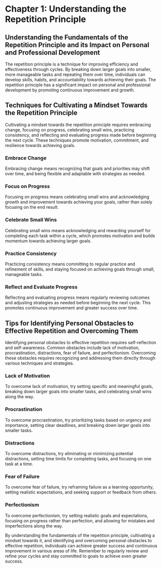 Chapter 1: Understanding the Repetition Principle
=================================================

Understanding the Fundamentals of the Repetition Principle and its Impact on Personal and Professional Development
------------------------------------------------------------------------------------------------------------------

The repetition principle is a technique for improving efficiency and effectiveness through cycles. By breaking down larger goals into smaller, more manageable tasks and repeating them over time, individuals can develop skills, habits, and accountability towards achieving their goals. The repetition principle has a significant impact on personal and professional development by promoting continuous improvement and growth.

Techniques for Cultivating a Mindset Towards the Repetition Principle
---------------------------------------------------------------------

Cultivating a mindset towards the repetition principle requires embracing change, focusing on progress, celebrating small wins, practicing consistency, and reflecting and evaluating progress made before beginning the next cycle. These techniques promote motivation, commitment, and resilience towards achieving goals.

### Embrace Change

Embracing change means recognizing that goals and priorities may shift over time, and being flexible and adaptable with strategies as needed.

### Focus on Progress

Focusing on progress means celebrating small wins and acknowledging growth and improvement towards achieving your goals, rather than solely focusing on the end result.

### Celebrate Small Wins

Celebrating small wins means acknowledging and rewarding yourself for completing each task within a cycle, which promotes motivation and builds momentum towards achieving larger goals.

### Practice Consistency

Practicing consistency means committing to regular practice and refinement of skills, and staying focused on achieving goals through small, manageable tasks.

### Reflect and Evaluate Progress

Reflecting and evaluating progress means regularly reviewing outcomes and adjusting strategies as needed before beginning the next cycle. This promotes continuous improvement and greater success over time.

Tips for Identifying Personal Obstacles to Effective Repetition and Overcoming Them
-----------------------------------------------------------------------------------

Identifying personal obstacles to effective repetition requires self-reflection and self-awareness. Common obstacles include lack of motivation, procrastination, distractions, fear of failure, and perfectionism. Overcoming these obstacles requires recognizing and addressing them directly through various techniques and strategies.

### Lack of Motivation

To overcome lack of motivation, try setting specific and meaningful goals, breaking down larger goals into smaller tasks, and celebrating small wins along the way.

### Procrastination

To overcome procrastination, try prioritizing tasks based on urgency and importance, setting clear deadlines, and breaking down larger goals into smaller tasks.

### Distractions

To overcome distractions, try eliminating or minimizing potential distractions, setting time limits for completing tasks, and focusing on one task at a time.

### Fear of Failure

To overcome fear of failure, try reframing failure as a learning opportunity, setting realistic expectations, and seeking support or feedback from others.

### Perfectionism

To overcome perfectionism, try setting realistic goals and expectations, focusing on progress rather than perfection, and allowing for mistakes and imperfections along the way.

By understanding the fundamentals of the repetition principle, cultivating a mindset towards it, and identifying and overcoming personal obstacles to effective repetition, individuals can achieve greater success and continuous improvement in various areas of life. Remember to regularly review and refine your cycles and stay committed to goals to achieve even greater success.
